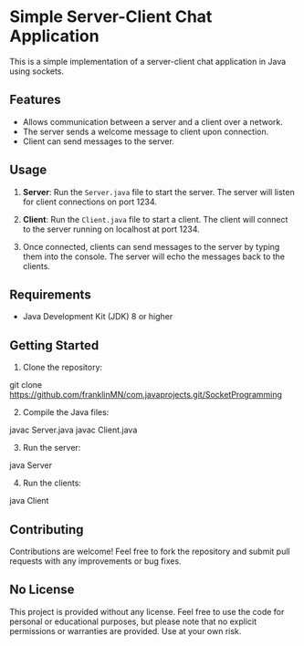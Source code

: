 # Simple Server-Client Chat Application

This is a simple implementation of a server-client chat application in Java using sockets.

## Features

- Allows communication between a server and a client over a network.
- The server sends a welcome message to client upon connection.
- Client can send messages to the server.

## Usage

1. **Server**: Run the `Server.java` file to start the server. The server will listen for client connections on port 1234.

2. **Client**: Run the `Client.java` file to start a client. The client will connect to the server running on localhost at port 1234.

3. Once connected, clients can send messages to the server by typing them into the console. The server will echo the messages back to the clients.

## Requirements

- Java Development Kit (JDK) 8 or higher

## Getting Started

1. Clone the repository:

git clone https://github.com/franklinMN/com.javaprojects.git/SocketProgramming


2. Compile the Java files:

javac Server.java
javac Client.java


3. Run the server:

java Server


4. Run the clients:

java Client



## Contributing

Contributions are welcome! Feel free to fork the repository and submit pull requests with any improvements or bug fixes.


## No License

This project is provided without any license. Feel free to use the code for personal or educational purposes, but please note that no explicit permissions or warranties are provided. Use at your own risk.


